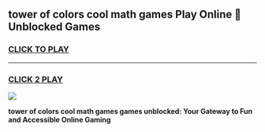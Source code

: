 
## tower of colors cool math games Play Online 👋 Unblocked Games
<h3>
<a href="https://news.freeplayer.one?title=tower_of_colors_cool_math_games&ref=17CMG">CLICK TO PLAY</a></h3>
<hr>

<h3>
<a href="https://news.freeplayer.one?title=tower_of_colors_cool_math_games&ref=17CMG">CLICK 2 PLAY</a>
  
</h3>

<a href="https://news.freeplayer.one?title=tower_of_colors_cool_math_games&ref=17CMG/"><img src="https://clearcache.store/games.png"></a>


**tower of colors cool math games games unblocked: Your Gateway to Fun and Accessible Online Gaming**
